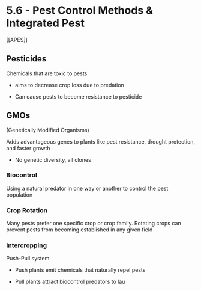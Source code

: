 # 5\.6 - Pest Control Methods & Integrated Pest

[[APES]]

## Pesticides

Chemicals that are toxic to pests

- aims to decrease crop loss due to predation

- Can cause pests to become resistance to pesticide

## GMOs

(Genetically Modified Organisms)

Adds advantageous genes to plants like pest resistance, drought protection, and faster growth

- No genetic diversity, all clones

### Biocontrol

Using a natural predator in one way or another to control the pest population

### Crop Rotation

Many pests prefer one specific crop or crop family. Rotating crops can prevent pests from becoming established in any given field

### Intercropping

Push-Pull system

- Push plants emit chemicals that naturally repel pests

- Pull plants attract biocontrol predators to lau